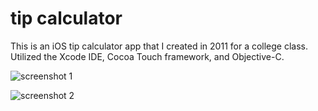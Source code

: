 tip calculator
==============

This is an iOS tip calculator app that I created in 2011 for a college class. Utilized the Xcode IDE, Cocoa Touch framework, and Objective-C.

![screenshot 1](https://github.com/iamveronica/calculator/blob/master/screenshots/1.png)

![screenshot 2](https://github.com/iamveronica/calculator/blob/master/screenshots/2.png)
